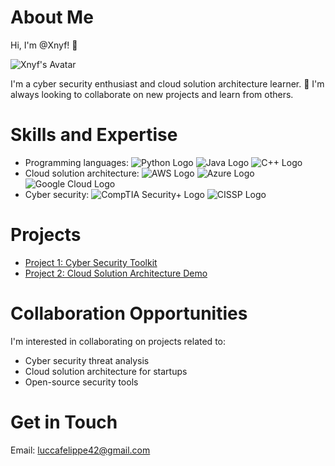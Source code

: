 # About Me
Hi, I'm @Xnyf! 👋

![Xnyf's Avatar](https://github.com/account) <!-- Replace with your GitHub avatar URL -->

I'm a cyber security enthusiast and cloud solution architecture learner. 🌱 I'm always looking to collaborate on new projects and learn from others.

# Skills and Expertise
* Programming languages: ![Python Logo](https://img.shields.io/badge/Python-3776AB?style=for-the-badge&logo=python&logoColor=white) ![Java Logo](https://img.shields.io/badge/Java-ED8B00?style=for-the-badge&logo=java&logoColor=white) ![C++ Logo](https://img.shields.io/badge/C++-00599C?style=for-the-badge&logo=c%2b%2b&logoColor=white)
* Cloud solution architecture: ![AWS Logo](https://img.shields.io/badge/AWS-232F3E?style=for-the-badge&logo=amazon-aws&logoColor=white) ![Azure Logo](https://img.shields.io/badge/Azure-0078D4?style=for-the-badge&logo=microsoft-azure&logoColor=white) ![Google Cloud Logo](https://img.shields.io/badge/Google%20Cloud-4285F4?style=for-the-badge&logo=google-cloud&logoColor=white)
* Cyber security: ![CompTIA Security+ Logo](https://img.shields.io/badge/CompTIA%20Security+-005C9C?style=for-the-badge&logo=comptia-security%2b&logoColor=white) ![CISSP Logo](https://img.shields.io/badge/CISSP-00698F?style=for-the-badge&logo=cissp&logoColor=white)

# Projects
* [Project 1: Cyber Security Toolkit](https://github.com/Xnyf/cyber-security-toolkit)
* [Project 2: Cloud Solution Architecture Demo](https://github.com/Xnyf/cloud-solution-architecture-demo)

# Collaboration Opportunities
I'm interested in collaborating on projects related to:

* Cyber security threat analysis
* Cloud solution architecture for startups
* Open-source security tools

# Get in Touch
Email: [luccafelippe42@gmail.com](mailto:luccafelippe42@gmail.com)
